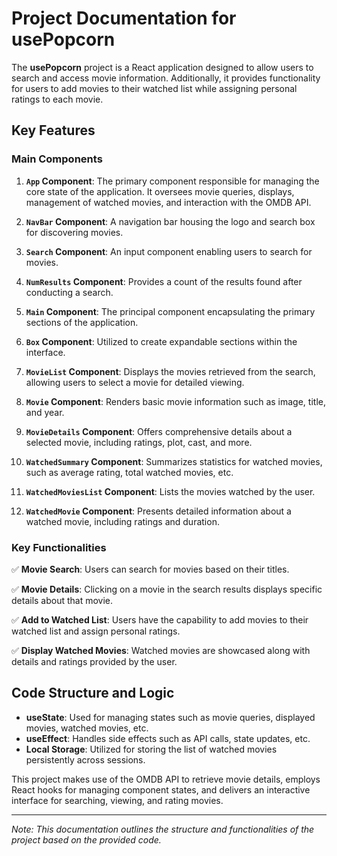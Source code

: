 # Project Documentation for usePopcorn

The **usePopcorn** project is a React application designed to allow users to search and access movie information. Additionally, it provides functionality for users to add movies to their watched list while assigning personal ratings to each movie.

## Key Features

### Main Components

1. **`App` Component**: The primary component responsible for managing the core state of the application. It oversees movie queries, displays, management of watched movies, and interaction with the OMDB API.

2. **`NavBar` Component**: A navigation bar housing the logo and search box for discovering movies.

3. **`Search` Component**: An input component enabling users to search for movies.

4. **`NumResults` Component**: Provides a count of the results found after conducting a search.

5. **`Main` Component**: The principal component encapsulating the primary sections of the application.

6. **`Box` Component**: Utilized to create expandable sections within the interface.

7. **`MovieList` Component**: Displays the movies retrieved from the search, allowing users to select a movie for detailed viewing.

8. **`Movie` Component**: Renders basic movie information such as image, title, and year.

9. **`MovieDetails` Component**: Offers comprehensive details about a selected movie, including ratings, plot, cast, and more.

10. **`WatchedSummary` Component**: Summarizes statistics for watched movies, such as average rating, total watched movies, etc.

11. **`WatchedMoviesList` Component**: Lists the movies watched by the user.

12. **`WatchedMovie` Component**: Presents detailed information about a watched movie, including ratings and duration.

### Key Functionalities

✅ **Movie Search**: Users can search for movies based on their titles.

✅ **Movie Details**: Clicking on a movie in the search results displays specific details about that movie.

✅ **Add to Watched List**: Users have the capability to add movies to their watched list and assign personal ratings.

✅ **Display Watched Movies**: Watched movies are showcased along with details and ratings provided by the user.

## Code Structure and Logic

- **useState**: Used for managing states such as movie queries, displayed movies, watched movies, etc.
- **useEffect**: Handles side effects such as API calls, state updates, etc.
- **Local Storage**: Utilized for storing the list of watched movies persistently across sessions.

This project makes use of the OMDB API to retrieve movie details, employs React hooks for managing component states, and delivers an interactive interface for searching, viewing, and rating movies.

---

*Note: This documentation outlines the structure and functionalities of the project based on the provided code.*
